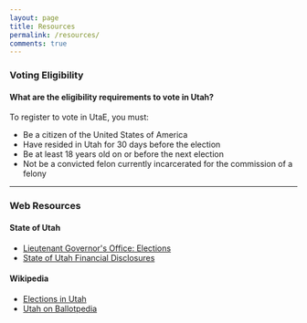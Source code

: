 ```yaml
---
layout: page
title: Resources
permalink: /resources/
comments: true
---
```


### Voting Eligibility

#### What are the eligibility requirements to vote in Utah?

To register to vote in UtaE, you must:

- Be a citizen of the United States of America
- Have resided in Utah for 30 days before the election
- Be at least 18 years old on or before the next election
- Not be a convicted felon currently incarcerated for the commission of a felony

---

### Web Resources

#### State of Utah
* [Lieutenant Governor's Office: Elections](https://elections.utah.gov/)
* [State of Utah Financial Disclosures](https://disclosures.utah.gov/)

#### Wikipedia
* [Elections in Utah](https://en.wikipedia.org/wiki/Elections_in_Utah)
* [Utah on Ballotpedia](https://ballotpedia.org/Utah)